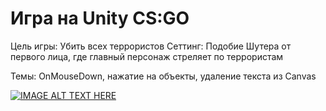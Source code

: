 # Игра на Unity CS:GO

Цель игры: Убить всех террористов
Сеттинг: Подобие Шутера от первого лица, где главный персонаж стреляет по террористам

Темы: OnMouseDown, нажатие на объекты, удаление текста из Canvas

[![IMAGE ALT TEXT HERE](https://img.youtube.com/watch?v=nHYqPCdcfRY/0.jpg)](https://www.youtube.com/watch?v=nHYqPCdcfRY)
